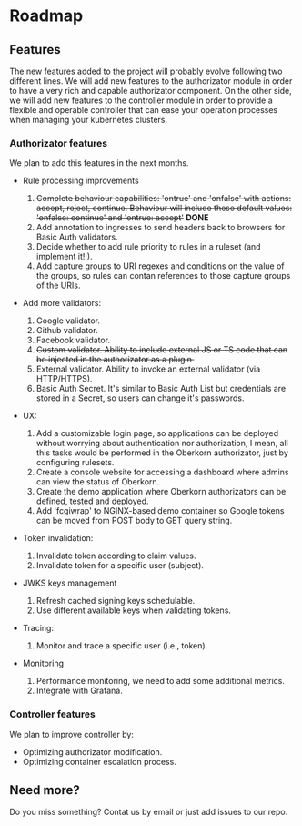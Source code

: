 # Roadmap

## Features
The new features added to the project will probably evolve following two different lines. We will add new features to the authorizator module in order to have a very rich and capable authorizator component. On the other side, we will add new features to the controller module in order to provide a flexible and operable controller that can ease your operation processes when managing your kubernetes clusters. 

### Authorizator features
We plan to add this features in the next months.

  - Rule processing improvements
      1. ~~Complete behaviour capabilities: 'ontrue' and 'onfalse' with actions: accept, reject, continue. Behaviour will include these default values: 'onfalse: continue' and 'ontrue: accept'~~ **DONE**
      1. Add annotation to ingresses to send headers back to browsers for Basic Auth validators.
      2. Decide whether to add rule priority to rules in a ruleset (and implement it!!).
      3. Add capture groups to URI regexes and conditions on the value of the groups, so rules can contan references to those capture groups of the URIs.

  - Add more validators:
      1. ~~Google validator.~~
      2. Github validator.
      3. Facebook validator.
      4. ~~Custom validator. Ability to include external JS or TS code that can be injected in the authorizator as a plugin.~~
      5. External validator. Ability to invoke an external validator (via HTTP/HTTPS).
      6. Basic Auth Secret. It's similar to Basic Auth List but credentials are stored in a Secret, so users can change it's passwords.

  - UX:
      1. Add a customizable login page, so applications can be deployed without worrying about authentication nor authorization, I mean, all this tasks would be performed in the Oberkorn authorizator, just by configuring rulesets.
      2. Create a console website for accessing a dashboard where admins can view the status of Oberkorn.
      3. Create the demo application where Oberkorn authorizators can be defined, tested and deployed.
      4. Add 'fcgiwrap' to NGINX-based demo container so Google tokens can be moved from POST body to GET query string.

  - Token invalidation:
      1. Invalidate token according to claim values.
      2. Invalidate token for a specific user (subject).

  - JWKS keys management
      1. Refresh cached signing keys schedulable.
      2. Use different available keys when validating tokens.

  - Tracing:
      1. Monitor and trace a specific user (i.e., token).
      
  - Monitoring
      1. Performance monitoring, we need to add some additional metrics.
      2. Integrate with Grafana.

### Controller features
We plan to improve controller by:

  - Optimizing authorizator modification.
  - Optimizing container escalation process.

## Need more?
Do you miss something? Contat us by email or just add issues to our repo.
